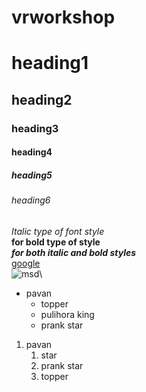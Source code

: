 # vrworkshop
# heading1
## heading2
### heading3
#### heading4
##### heading5
###### heading6
*Italic type of font style*\
**for bold type of style**\
***for both italic and bold styles***\
[google](https://www.google.com/)\
![msd](https://images.thequint.com/thequint%2F2021-10%2Fd985b5d5-8851-4d3c-91ab-5b9654819ffc%2FRON_4513__1_.JPG)\
* pavan
  * topper
  * pulihora king
  * prank star 
1. pavan
   1. star
   2. prank star
   3. topper
